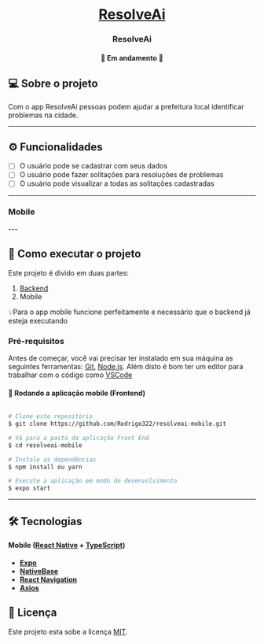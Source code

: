 <h1 align="center">
    <a href="#" alt="App mobile ResolveAi"> ResolveAi </a>
</h1>

<h3 align="center">
   ResolveAi
</h3>

<h4 align="center">
	🚧   Em andamento  🚧
</h4>

## 💻 Sobre o projeto

Com o app ResolveAí pessoas podem ajudar a prefeitura local identificar problemas na cidade.

---

## ⚙️ Funcionalidades

- [ ] O usuário pode se cadastrar com seus dados
- [ ] O usuário pode fazer solitações para resoluções de problemas
- [ ] O usuário pode visualizar a todas as solitações cadastradas

---

### Mobile

<p align="center">
  <!-- <img alt="app mobile" title="DevFavorite" src="./assets/1.jpeg" width="200px">
  <img alt="app mobile" title="DevFavorite" src="./assets/2.jpeg" width="200px">
  <img alt="app mobile" title="DevFavorite" src="./assets/3.jpeg" width="200px">
  <img alt="app mobile" title="DevFavorite" src="./assets/4.jpeg" width="200px">
  <img alt="app mobile" title="DevFavorite" src="./assets/5.jpeg" width="200px"> -->
</p>
---

## 🚀 Como executar o projeto

Este projeto é divido em duas partes:

1. [Backend](https://github.com/Rodrigo322/resolveai)
2. Mobile

💡Para o app mobile funcione perfeitamente e necessário que o backend já esteja
executando

### Pré-requisitos

Antes de começar, você vai precisar ter instalado em sua máquina as seguintes ferramentas:
[Git](https://git-scm.com), [Node.js](https://nodejs.org/en/).
Além disto é bom ter um editor para trabalhar com o código como [VSCode](https://code.visualstudio.com/)

#### 🧭 Rodando a aplicação mobile (Frontend)

```bash

# Clone este repositório
$ git clone https://github.com/Rodrigo322/resolveai-mobile.git

# Vá para a pasta da aplicação Front End
$ cd resolveai-mobile

# Instale as dependências
$ npm install ou yarn

# Execute a aplicação em modo de desenvolvimento
$ expo start

```

---

## 🛠 Tecnologias

#### [](https://github.com/Rodrigo322/DevFavorite)**Mobile** ([React Native](http://www.reactnative.com/) + [TypeScript](https://www.typescriptlang.org/))

- **[Expo](https://expo.io/)**
- **[NativeBase](https://nativebase.io/)**
- **[React Navigation](https://reactnavigation.org/)**
- **[Axios](https://github.com/axios/axios)**

## 📝 Licença

Este projeto esta sobe a licença [MIT](./LICENSE).
